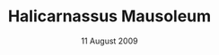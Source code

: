 ---
title: Halicarnassus Mausoleum
creator: bazylek
licence: CC BY 2.0
image-url: https://upload.wikimedia.org/wikipedia/commons/8/8a/Halicarnassus_Mausoleum_2.jpg
date: 11 August 2009
layout: exhibit
tags: ruins, house
---